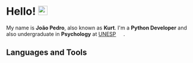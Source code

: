 <link rel="stylesheet" href="https://cdn.jsdelivr.net/gh/devicons/devicon@v2.15.1/devicon.min.css">
<style>
a {
    padding-right: 20px;
}
i {
    font-size: 60px;
}
</style>

# Hello! <img src="https://media.giphy.com/media/hvRJCLFzcasrR4ia7z/giphy.gif" width="25px">


My name is **João Pedro**, also known as **Kurt**. I'm a **Python Developer** and also undergraduate in **Psychology** at [UNESP](https://www2.unesp.br/).
<br />

## Languages and Tools
<a href="https://www.djangoproject.com/" target="_blank">
    <i class="devicon-django-plain-wordmark"></i>
</a>
<a href="https://www.docker.com/" target="_blank">
    <i class="devicon-docker-plain-wordmark"></i>
</a>
<a href="https://flask.palletsprojects.com/" target="_blank">
    <i class="devicon-flask-original-wordmark"></i>
</a>
<a href="https://git-scm.com/" target="_blank">
    <i class="devicon-git-plain-wordmark"></i>
</a>
<a href="https://grafana.com" target="_blank">
    <i class="devicon-grafana-original-wordmark"></i>
</a>
<a href="https://www.java.com" target="_blank">
    <i class="devicon-java-plain-wordmark"></i>
</a>
<a href="https://www.linux.org/" target="_blank">
    <i class="devicon-linux-plain"></i>
</a>
<a href="https://www.mongodb.com/" target="_blank">
    <i class="devicon-mongodb-plain-wordmark"></i>
</a>
<a href="https://www.mysql.com/" target="_blank">
    <i class="devicon-mysql-plain-wordmark"></i>
</a>
<a href="https://www.python.org" target="_blank">
    <i class="devicon-python-plain-wordmark"></i>
</a>
<a href="https://www.selenium.dev" target="_blank">
    <i class="devicon-selenium-original"></i>
</a>
<a href="https://aws.amazon.com/pt/" target="_blank">
    <i class="devicon-amazonwebservices-plain-wordmark"></i>
</a>
<a href="https://www.jetbrains.com/pycharm/" target="_blank">
    <i class="devicon-pycharm-plain-wordmark"></i>
</a>
<a href="https://www.atlassian.com/br/software/jira" target="_blank">
    <i class="devicon-jira-plain"></i>
</a>
<a href="https://spring.io/" target="_blank">
    <i class="devicon-spring-plain-wordmark"></i>
</a>
<a href="https://www.microsoft.com/pt-br/sql-server" target="_blank">
    <i class="devicon-microsoftsqlserver-plain-wordmark"></i>
</a>
